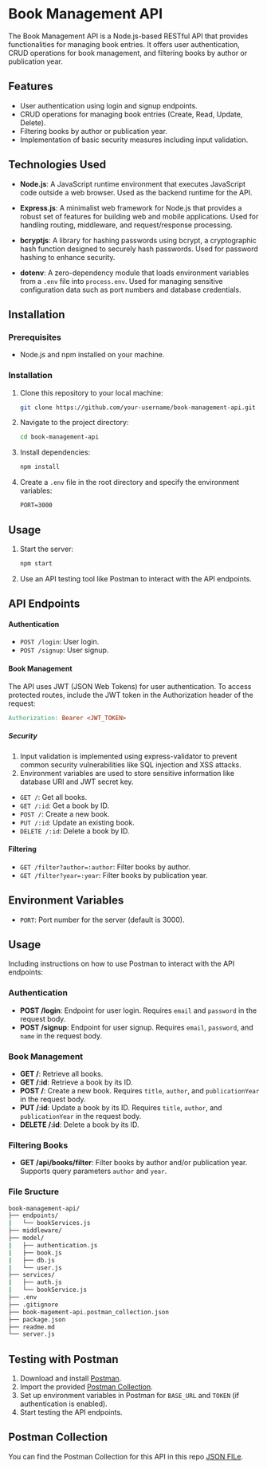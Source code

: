 # Book Management API

The Book Management API is a Node.js-based RESTful API that provides functionalities for managing book entries. It offers user authentication, CRUD operations for book management, and filtering books by author or publication year.

## Features

- User authentication using login and signup endpoints.
- CRUD operations for managing book entries (Create, Read, Update, Delete).
- Filtering books by author or publication year.
- Implementation of basic security measures including input validation.

## Technologies Used

- **Node.js**: A JavaScript runtime environment that executes JavaScript code outside a web browser. Used as the backend runtime for the API.
  
- **Express.js**: A minimalist web framework for Node.js that provides a robust set of features for building web and mobile applications. Used for handling routing, middleware, and request/response processing.

- **bcryptjs**: A library for hashing passwords using bcrypt, a cryptographic hash function designed to securely hash passwords. Used for password hashing to enhance security.

- **dotenv**: A zero-dependency module that loads environment variables from a `.env` file into `process.env`. Used for managing sensitive configuration data such as port numbers and database credentials.

## Installation

### Prerequisites

- Node.js and npm installed on your machine.

### Installation

1. Clone this repository to your local machine:

    ```bash
    git clone https://github.com/your-username/book-management-api.git
    ```

2. Navigate to the project directory:

    ```bash
    cd book-management-api
    ```

3. Install dependencies:

    ```bash
    npm install
    ```

4. Create a `.env` file in the root directory and specify the environment variables:

    ```plaintext
    PORT=3000
    ```

## Usage

1. Start the server:

    ```bash
    npm start
    ```

2. Use an API testing tool like Postman to interact with the API endpoints.

## API Endpoints

#### Authentication

- `POST /login`: User login.
- `POST /signup`: User signup.

#### Book Management

The API uses JWT (JSON Web Tokens) for user authentication. To access protected routes, include the JWT token in the Authorization header of the request:

```makefile
Authorization: Bearer <JWT_TOKEN>
```
##### Security
1. Input validation is implemented using express-validator to prevent common security vulnerabilities like SQL injection and XSS attacks.
2. Environment variables are used to store sensitive information like database URI and JWT secret key.

- `GET /`: Get all books.
- `GET /:id`: Get a book by ID.
- `POST /`: Create a new book.
- `PUT /:id`: Update an existing book.
- `DELETE /:id`: Delete a book by ID.

#### Filtering

- `GET /filter?author=:author`: Filter books by author.
- `GET /filter?year=:year`: Filter books by publication year.

## Environment Variables

- `PORT`: Port number for the server (default is 3000).


## Usage
Including instructions on how to use Postman to interact with the API endpoints:

### Authentication

- **POST /login**: Endpoint for user login. Requires `email` and `password` in the request body.
- **POST /signup**: Endpoint for user signup. Requires `email`, `password`, and `name` in the request body.

### Book Management

- **GET /**: Retrieve all books.
- **GET /:id**: Retrieve a book by its ID.
- **POST /**: Create a new book. Requires `title`, `author`, and `publicationYear` in the request body.
- **PUT /:id**: Update a book by its ID. Requires `title`, `author`, and `publicationYear` in the request body.
- **DELETE /:id**: Delete a book by its ID.

### Filtering Books

- **GET /api/books/filter**: Filter books by author and/or publication year. Supports query parameters `author` and `year`.

### File Sructure

```bash
book-management-api/
├── endpoints/
|   └── bookServices.js
├── middleware/
├── model/
|   ├── authentication.js
|   ├── book.js
|   ├── db.js
|   └── user.js
├── services/
|   ├── auth.js
|   └── bookService.js
├── .env
├── .gitignore
├── book-magement-api.postman_collection.json
├── package.json
├── readme.md
└── server.js
```

## Testing with Postman

1. Download and install [Postman](https://www.postman.com/downloads/).
2. Import the provided [Postman Collection](link_to_postman_collection_file).
3. Set up environment variables in Postman for `BASE_URL` and `TOKEN` (if authentication is enabled).
4. Start testing the API endpoints.

## Postman Collection

You can find the Postman Collection for this API in this repo [JSON FILe](./book-magement-api.postman_collection.json).